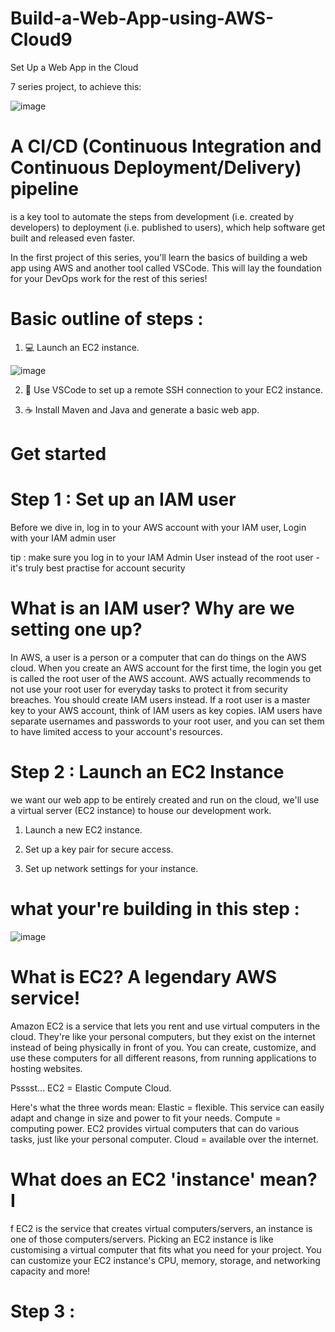 # Build-a-Web-App-using-AWS-Cloud9

Set Up a Web App in the Cloud


7 series project, to achieve this: 


![image](https://github.com/user-attachments/assets/ecbaea21-1f35-4739-9cdb-380b91a41667)



# A CI/CD (Continuous Integration and Continuous Deployment/Delivery) pipeline 
is a key tool to automate the steps from development (i.e. created by developers) to deployment (i.e. published to users), which help software get built and released even faster.

In the first project of this series, you'll learn the basics of building a web app using AWS and another tool called VSCode. This will lay the foundation for your DevOps work for the rest of this series!

# Basic outline of steps : 
1) 💻 Launch an EC2 instance.
   
![image](https://github.com/user-attachments/assets/ec918036-f94f-495d-b53b-f8138917b25e)



2) 🔌 Use VSCode to set up a remote SSH connection to your EC2 instance.
   



3) ☕️ Install Maven and Java and generate a basic web app.




# Get started

# Step 1 : Set up an IAM user
Before we dive in, log in to your AWS account with your IAM user, Login with your IAM admin user

tip :  make sure you log in to your IAM Admin User instead of the root user - it's truly best practise for account security


#  What is an IAM user? Why are we setting one up? 
In AWS, a user is a person or a computer that can do things on the AWS cloud.
When you create an AWS account for the first time, the login you get is called the root user of the AWS account. AWS actually recommends to not use your root user for everyday tasks to protect it from security breaches.
You should create IAM users instead. If a root user is a master key to your AWS account, think of IAM users as key copies. IAM users have separate usernames and passwords to your root user, and you can set them to have limited access to your account's resources.

# Step 2 : Launch an EC2 Instance
we want our web app to be entirely created and run on the cloud, we'll use a virtual server (EC2 instance) to house our development work.
1) Launch a new EC2 instance.



2) Set up a key pair for secure access.



3) Set up network settings for your instance.

 #  what your're building in this step :
 
   ![image](https://github.com/user-attachments/assets/4dfc9c12-3252-454d-a4f3-3a87e8741cca)

# What is EC2? A legendary AWS service!
Amazon EC2 is a service that lets you rent and use virtual computers in the cloud. They're like your personal computers, but they exist on the internet instead of being physically in front of you. You can create, customize, and use these computers for all different reasons, from running applications to hosting websites.

Psssst... EC2 = Elastic Compute Cloud.

Here's what the three words mean: Elastic = flexible. This service can easily adapt and change in size and power to fit your needs. Compute = computing power. EC2 provides virtual computers that can do various tasks, just like your personal computer. Cloud = available over the internet.


#  What does an EC2 'instance' mean? I
f EC2 is the service that creates virtual computers/servers, an instance is one of those computers/servers.
Picking an EC2 instance is like customising a virtual computer that fits what you need for your project. You can customize your EC2 instance's CPU, memory, storage, and networking capacity and more!


# Step 3 : 
